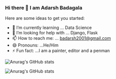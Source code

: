 ### Hi there 👋 I am Adarsh Badagala



Here are some ideas to get you started:

- 🌱 I’m currently learning ... Data Science
- 🤔 I’m looking for help with ... Django, Flask
- 📫 How to reach me: ... badarsh2001@gmail.com
- 😄 Pronouns: ...He/Him
- ⚡ Fun fact: ...I am a painter, editor and a penman


![Anurag's GitHub stats](https://github-readme-stats.vercel.app/api?username=BadagalaAdarsh&count_private=true)

![Anurag's GitHub stats](https://github-readme-stats.vercel.app/api?username=BadagalaAdarsh&show_icons=true)

